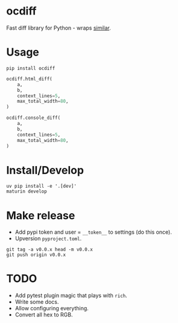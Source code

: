 # ocdiff

Fast diff library for Python - wraps [similar](https://crates.io/crates/similar).

# Usage

```shell
pip install ocdiff
```

```python
ocdiff.html_diff(
    a,
    b,
    context_lines=5,
    max_total_width=80,
)
```

```python
ocdiff.console_diff(
    a,
    b,
    context_lines=5,
    max_total_width=80,
)
```

# Install/Develop

```shell
uv pip install -e '.[dev]'
maturin develop
```

# Make release

- Add pypi token and user = `__token__` to settings (do this once).
- Upversion `pyproject.toml`.

```shell
git tag -a v0.0.x head -m v0.0.x
git push origin v0.0.x
```

# TODO

- Add pytest plugin magic that plays with `rich`.
- Write some docs.
- Allow configuring everything.
- Convert all hex to RGB.
